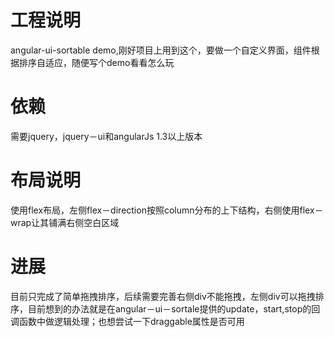 # 工程说明
angular-ui-sortable demo,刚好项目上用到这个，要做一个自定义界面，组件根据排序自适应，随便写个demo看看怎么玩

# 依赖
需要jquery，jquery－ui和angularJs 1.3以上版本

# 布局说明
使用flex布局，左侧flex－direction按照column分布的上下结构，右侧使用flex－wrap让其铺满右侧空白区域

# 进展
目前只完成了简单拖拽排序，后续需要完善右侧div不能拖拽，左侧div可以拖拽排序，目前想到的办法就是在angular－ui－sortale提供的update，start,stop的回调函数中做逻辑处理；也想尝试一下draggable属性是否可用